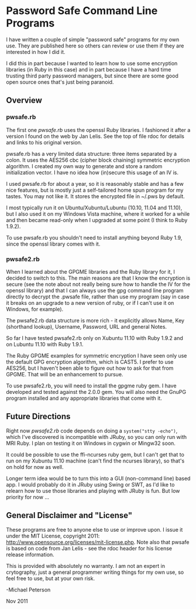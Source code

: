 # Password Safe Command Line Programs

I have written a couple of simple "password safe" programs for my own use.  They are published here so others can review or use them if they are interested in how I did it.

I did this in part because I wanted to learn how to use some encryption libraries (in Ruby in this case) and in part because I have a hard time trusting third party password managers, but since there are some good open source ones that's just being paranoid.

## Overview

### pwsafe.rb

The first one *pwsafe.rb* uses the openssl Ruby libraries.  I fashioned it after a version I found on the web by Jan Lelis.  See the top of file rdoc for details and links to his original version.

pwsafe.rb has a very limited data structure: three items separated by a colon.  It uses the AES256 cbc (cipher block chaining) symmetric encryption algorithm.  I created my own way to generate and store a random initialization vector.  I have no idea how (in)secure this usage of an IV is.

I used pwsafe.rb for about a year, so it is reasonably stable and has a few nice features, but is mostly just a self-tailored home spun program for my tastes.  You may not like it.  It stores the encrypted file in ~/.pws by default.

I most typically run it on Ubuntu/Xubuntu/Lubuntu (10.10, 11.04 and 11.10), but I also used it on my Windows Vista machine, where it worked for a while and then became read-only when I upgraded at some point (I think to Ruby 1.9.2).

To use pwsafe.rb you shouldn't need to install anything beyond Ruby 1.9, since the openssl library comes with it.

### pwsafe2.rb

When I learned about the GPGME libraries and the Ruby library for it, I decided to switch to this.  The main reasons are that I know the encryption is secure (see the note about not really being sure how to handle the IV for the openssl library) and that I can always use the gpg command line program directly to decrypt the .pwsafe file, rather than use my program (say in case it breaks on an upgrade to a new version of ruby, or if I can't use it on Windows, for example).

The pwsafe2.rb data structure is more rich - it explicitly allows Name, Key (shorthand lookup), Username, Password, URL and general Notes.

So far I have tested pwsafe2.rb only on Xubuntu 11.10 with Ruby 1.9.2 and on Lubuntu 11.10 with Ruby 1.9.1.

The Ruby GPGME examples for symmetric encryption I have seen only use the default GPG encryption algorithm, which is CAST5.  I prefer to use AES256, but I haven't been able to figure out how to ask for that from GPGME.  That will be an enhancement to pursue.

To use pwsafe2.rb, you will need to install the gpgme ruby gem. I have developed and tested against the 2.0.0 gem.  You will also need the GnuPG program installed and any appropriate libraries that come with it.

## Future Directions

Right now *pwsafe2.rb* code depends on doing a `system("stty -echo")`, which I've discovered is incompatible with JRuby, so you can only run with MRI Ruby.  I plan on testing it on Windows in cygwin or Mingw32 soon.

It could be possible to use the ffi-ncurses ruby gem, but I can't get that to run on my Xubuntu 11.10 machine (can't find the ncurses library), so that's on hold for now as well.

Longer term idea would be to turn this into a GUI (non-command line) based app.  I would probably do it in JRuby using Swing or SWT, as I'd like to relearn how to use those libraries and playing with JRuby is fun.  But low priority for now ...


## General Disclaimer and "License"

These programs are free to anyone else to use or improve upon.  I issue it under the MIT License, copyright 2011: http://www.opensource.org/licenses/mit-license.php.  Note also that pwsafe is based on code from Jan Lelis - see the rdoc header for his license release information.

This is provided with absolutely no warranty.  I am not an expert in crytography, just a general programmer writing things for my own use, so feel free to use, but at your own risk.

-Michael Peterson

Nov 2011

